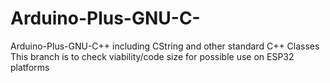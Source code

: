 # Arduino-Plus-GNU-C-
Arduino-Plus-GNU-C++ including CString and other standard C++ Classes
This branch is to check viability/code size for possible use on ESP32 platforms
